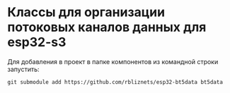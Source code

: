 # Классы для организации потоковых каналов данных для esp32-s3
Для добавления в проект в папке компонентов из командной строки запустить:    

    git submodule add https://github.com/rbliznets/esp32-bt5data bt5data
